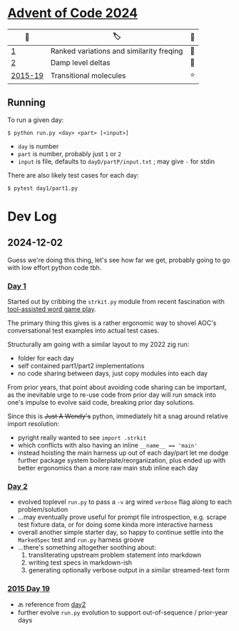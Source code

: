 # [Advent of Code 2024](https://adventofcode.com/2024)

| 📆                 | 🏷️                                                   |📜|
|--------------------|------------------------------------------------------|--|
| [1][d1]            | Ranked variations and similarity freqing             |🌟|
| [2][d2]            | Damp level deltas                                    |🌟|
| [2015-19][d201519] | Transitional molecules                               |⭐|

[d1]: day1/
[d2]: day2/
[d201519]: back_2015_day19/

## Running

To run a given day:
```shell
$ python run.py <day> <part> [<input>]
```
- `day` is number
- `part` is number, probably just `1` or `2`
- `input` is file, defaults to `dayD/partP/input.txt` ; may give `-` for stdin

There are also likely test cases for each day:
```shell
$ pytest day1/part1.py
```

# Dev Log

## 2024-12-02

Guess we're doing this thing, let's see how far we get, probably going to go with low effort python code tbh.

### [Day 1][d1]

Started out by cribbing the `strkit.py` module from recent fascination with
[tool-assisted word game play](https://github.com/jcorbin/alphahack).

The primary thing this gives is a rather ergonomic way to shovel AOC's
conversational test examples into actual test cases.

Structurally am going with a similar layout to my 2022 zig run:
- folder for each day
- self contained part1/part2 implementations
- no code sharing between days, just copy modules into each day

From prior years, that point about avoiding code sharing can be important, as
the inevitable urge to re-use code from prior day will run smack into one's
impulse to evolve said code, breaking prior day solutions.

Since this is ~~Just A Wendy's~~ python, immediately hit a snag around
relative import resolution:
- pyright really wanted to see `import .strkit`
- which conflicts with also having an inline `__name__ == 'main'`
- instead hoisting the main harness up out of each day/part let me dodge further
  package system boilerplate/reorganization, plus ended up with better
  ergonomics than a more raw main stub inline each day

### [Day 2][d2]

- evolved toplevel `run.py` to pass a `-v` arg wired `verbose` flag along to
  each problem/solution
- ...may eventually prove useful for prompt file introspection, e.g. scrape test
  fixture data, or for doing some kinda more interactive harness
- overall another simple starter day, so happy to continue settle into the
  `MarkedSpec` test and `run.py` harness groove
- ...there's something altogether soothing about:
  1. transliterating upstream problem statement into markdown
  2. writing test specs in markdown-ish
  3. generating optionally verbose output in a similar streamed-text form

### [2015 Day 19][d201519]

- 🔙 reference from [day2][d2]
- further evolve `run.py` evolution to support out-of-sequence / prior-year days
